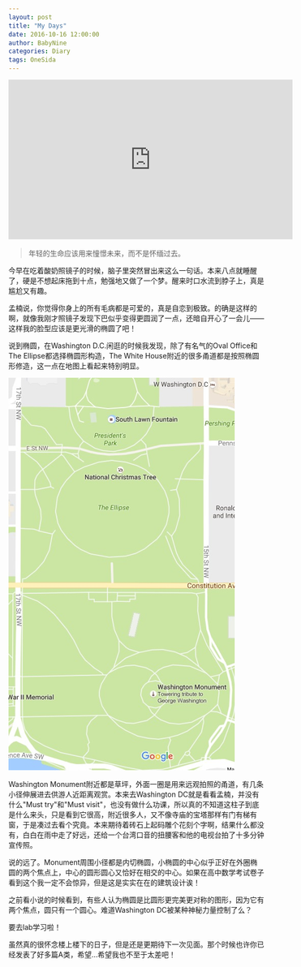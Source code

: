 ```yaml
---
layout: post
title: "My Days"
date: 2016-10-16 12:00:00
author: BabyNine
categories: Diary
tags: OneSida
---
```

<iframe width="560" height="315" src="https://www.youtube.com/embed/jhUcii81mnk" frameborder="0" allowfullscreen></iframe>

> 年轻的生命应该用来憧憬未来，而不是怀缅过去。

今早在吃着酸奶照镜子的时候，脑子里突然冒出来这么一句话。本来八点就睡醒了，硬是不想起床拖到十点，勉强地又做了一个梦。醒来时口水流到脖子上，真是尴尬又有趣。

孟楠说，你觉得你身上的所有毛病都是可爱的，真是自恋到极致。的确是这样的啊，就像我刚才照镜子发现下巴似乎变得更圆润了一点，还暗自开心了一会儿——这样我的脸型应该是更光滑的椭圆了吧！

说到椭圆，在Washington D.C.闲逛的时候我发现，除了有名气的Oval Office和The Ellipse都选择椭圆形构造，The White House附近的很多甬道都是按照椭圆形修造，这一点在地图上看起来特别明显。

<a href="/assets/pic/TWH.jpg" data-lightbox="falcon9-large" data-title="Check out the map of Washington DC">
<img src="/assets/pic/TWH.jpg" title="Check out the map of Washingtong DC">
</a>

Washington Monument附近都是草坪，外面一圈是用来远观拍照的甬道，有几条小径伸展进去供游人近距离观赏。本来去Washington DC就是看看孟楠，并没有什么"Must try"和"Must visit"，也没有做什么功课，所以真的不知道这柱子到底是什么来头，只是看到它很高，附近很多人，又不像寺庙的宝塔那样有门有梯有窗，于是凑过去看个究竟。本来期待着砖石上起码雕个花刻个字啊，结果什么都没有，白白在雨中走了好远，还给一个台湾口音的扭腰客和他的电视台拍了十多分钟宣传照。

说的远了。Monument周围小径都是内切椭圆，小椭圆的中心似乎正好在外圈椭圆的两个焦点上，中心的圆形圆心又恰好在相交的中心。如果在高中数学考试卷子看到这个我一定不会惊异，但是这是实实在在的建筑设计诶！

之前看小说的时候看到，有些人认为椭圆是比圆形更完美更对称的图形，因为它有两个焦点，圆只有一个圆心。难道Washington DC被某种神秘力量控制了么？

要去lab学习啦！

虽然真的很怀念楼上楼下的日子，但是还是更期待下一次见面。那个时候也许你已经发表了好多篇A类，希望...希望我也不至于太差吧！

